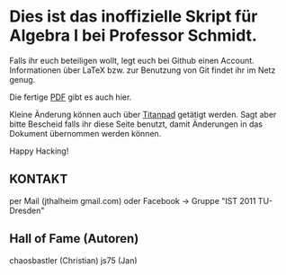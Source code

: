Dies ist das inoffizielle Skript für Algebra I bei Professor Schmidt.
=====================================================================

Falls ihr euch beteiligen wollt, legt euch bei Github einen Account.
Informationen über LaTeX bzw. zur Benutzung von Git findet ihr im Netz genug.

Die fertige [PDF][github-pdf] gibt es auch hier.

Kleine Änderung können auch über [Titanpad](http://titanpad.com/6SfxpFoNOZ) getätigt werden.
Sagt aber bitte Bescheid falls ihr diese Seite benutzt, damit Änderungen in das 
Dokument übernommen werden können. 

Happy Hacking!

KONTAKT
-------
per Mail (jthalheim gmail.com) 
        oder 
Facebook -> Gruppe "IST 2011 TU-Dresden"


Hall of Fame (Autoren)
----------------------
chaosbastler (Christian)
js75 (Jan)

[github-pdf]: https://github.com/Mic92/Algebra-I/raw/master/script.pdf
